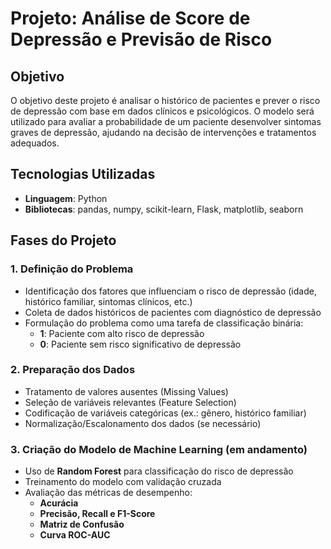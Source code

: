 # **Projeto: Análise de Score de Depressão e Previsão de Risco**

## **Objetivo**
O objetivo deste projeto é analisar o histórico de pacientes e prever o risco de depressão com base em dados clínicos e psicológicos. O modelo será utilizado para avaliar a probabilidade de um paciente desenvolver sintomas graves de depressão, ajudando na decisão de intervenções e tratamentos adequados.

## **Tecnologias Utilizadas**
- **Linguagem**: Python  
- **Bibliotecas**: pandas, numpy, scikit-learn, Flask, matplotlib, seaborn  

## **Fases do Projeto**

### **1. Definição do Problema**
- Identificação dos fatores que influenciam o risco de depressão (idade, histórico familiar, sintomas clínicos, etc.)  
- Coleta de dados históricos de pacientes com diagnóstico de depressão  
- Formulação do problema como uma tarefa de classificação binária:  
  - **1**: Paciente com alto risco de depressão  
  - **0**: Paciente sem risco significativo de depressão  

### **2. Preparação dos Dados**
- Tratamento de valores ausentes (Missing Values)  
- Seleção de variáveis relevantes (Feature Selection)  
- Codificação de variáveis categóricas (ex.: gênero, histórico familiar)  
- Normalização/Escalonamento dos dados (se necessário)  

### **3. Criação do Modelo de Machine Learning (em andamento)**
- Uso de **Random Forest** para classificação do risco de depressão  
- Treinamento do modelo com validação cruzada  
- Avaliação das métricas de desempenho:
  - **Acurácia**  
  - **Precisão, Recall e F1-Score**  
  - **Matriz de Confusão**  
  - **Curva ROC-AUC**  

